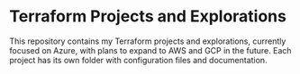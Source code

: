 # Terraform Projects and Explorations
This repository contains my Terraform projects and explorations, currently focused on Azure, with plans to expand to AWS and GCP in the future. Each project has its own folder with configuration files and documentation.
